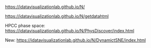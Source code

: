# 

https://idatavisualizationlab.github.io/N/

https://idatavisualizationlab.github.io/N/getdatahtml

HPCC phase space: https://idatavisualizationlab.github.io/N/PhysDiscover/index.html

New: https://idatavisualizationlab.github.io/N/DynamictSNE/index.html
